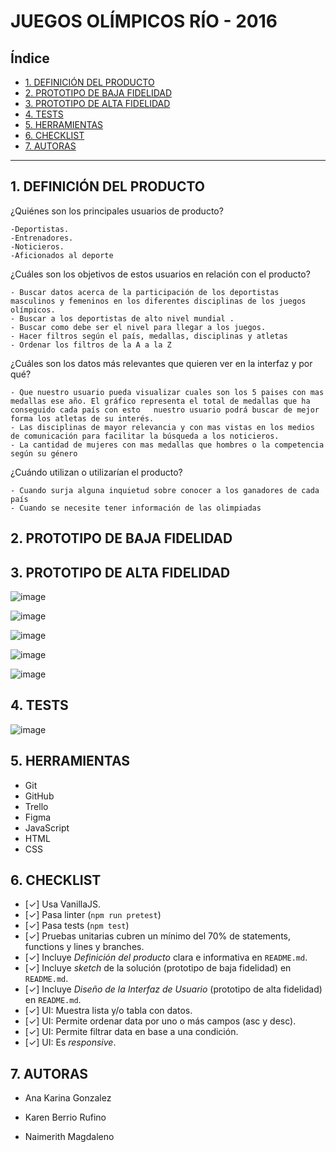 # JUEGOS OLÍMPICOS RÍO - 2016

## Índice

* [1. DEFINICIÓN DEL PRODUCTO](#1-DEFINICIÓN-DEL-PRODUCTO)
* [2. PROTOTIPO DE BAJA FIDELIDAD](#2-PROTOTIPO-DE-BAJA-FIDELIDAD)
* [3. PROTOTIPO DE ALTA FIDELIDAD](#3-PROTOTIPO-DE-ALTA-FIDELIDAD)
* [4. TESTS](#4-TESTS)
* [5. HERRAMIENTAS](#5-HERRAMIENTAS)
* [6. CHECKLIST](#6-CHECKLIST)
* [7. AUTORAS](#7-AUTORAS)

***

## 1. DEFINICIÓN DEL PRODUCTO

  ¿Quiénes son los principales usuarios de producto?
    
    -Deportistas.
    -Entrenadores.
    -Noticieros.
    -Aficionados al deporte

  ¿Cuáles son los objetivos de estos usuarios en relación con el producto?
  
    - Buscar datos acerca de la participación de los deportistas masculinos y femeninos en los diferentes disciplinas de los juegos olímpicos.
    - Buscar a los deportistas de alto nivel mundial .
    - Buscar como debe ser el nivel para llegar a los juegos.
    - Hacer filtros según el país, medallas, disciplinas y atletas
    - Ordenar los filtros de la A a la Z

  ¿Cuáles son los datos más relevantes que quieren ver en la interfaz y por qué?
  
    - Que nuestro usuario pueda visualizar cuales son los 5 paises con mas medallas ese año. El gráfico representa el total de medallas que ha conseguido cada país con esto   nuestro usuario podrá buscar de mejor forma los atletas de su interés.
    - Las disciplinas de mayor relevancia y con mas vistas en los medios de comunicación para facilitar la búsqueda a los noticieros.
    - La cantidad de mujeres con mas medallas que hombres o la competencia según su género

  ¿Cuándo utilizan o utilizarían el producto?
  
    - Cuando surja alguna inquietud sobre conocer a los ganadores de cada país
    - Cuando se necesite tener información de las olimpiadas

## 2. PROTOTIPO DE BAJA FIDELIDAD



## 3. PROTOTIPO DE ALTA FIDELIDAD

![image](https://user-images.githubusercontent.com/91863929/145941109-37e650db-cb75-42e2-b3d7-a90bde1eb36b.png)

![image](https://user-images.githubusercontent.com/91863929/145941214-4010d29a-9155-48eb-909e-98d88eb7534a.png)

![image](https://user-images.githubusercontent.com/91863929/145941312-1f3c9289-d245-419b-a80d-fb2591d17bd1.png)

![image](https://user-images.githubusercontent.com/91863929/145941598-d72f16ec-aef2-40a6-b36b-41c14935aec2.png)

![image](https://user-images.githubusercontent.com/91863929/145941670-d6e50475-fd03-4db5-9fc8-967c36036575.png)

## 4. TESTS

![image](https://user-images.githubusercontent.com/91863929/145940435-9fe6b171-908e-4de8-b1a7-fb7e65c12ae8.png)

## 5. HERRAMIENTAS

  * Git
  * GitHub
  * Trello
  * Figma
  * JavaScript
  * HTML
  * CSS

## 6. CHECKLIST

  * [✓] Usa VanillaJS.
  * [✓] Pasa linter (`npm run pretest`)
  * [✓] Pasa tests (`npm test`)
  * [✓] Pruebas unitarias cubren un mínimo del 70% de statements, functions y
    lines y branches.
  * [✓] Incluye _Definición del producto_ clara e informativa en `README.md`.
  * [✓] Incluye _sketch_ de la solución (prototipo de baja fidelidad) en
    `README.md`.
  * [✓] Incluye _Diseño de la Interfaz de Usuario_ (prototipo de alta fidelidad)
    en `README.md`.
  * [✓] UI: Muestra lista y/o tabla con datos.
  * [✓] UI: Permite ordenar data por uno o más campos (asc y desc).
  * [✓] UI: Permite filtrar data en base a una condición.
  * [✓] UI: Es _responsive_.


## 7. AUTORAS

  - Ana Karina Gonzalez

  - Karen Berrio Rufino

  - Naimerith Magdaleno
